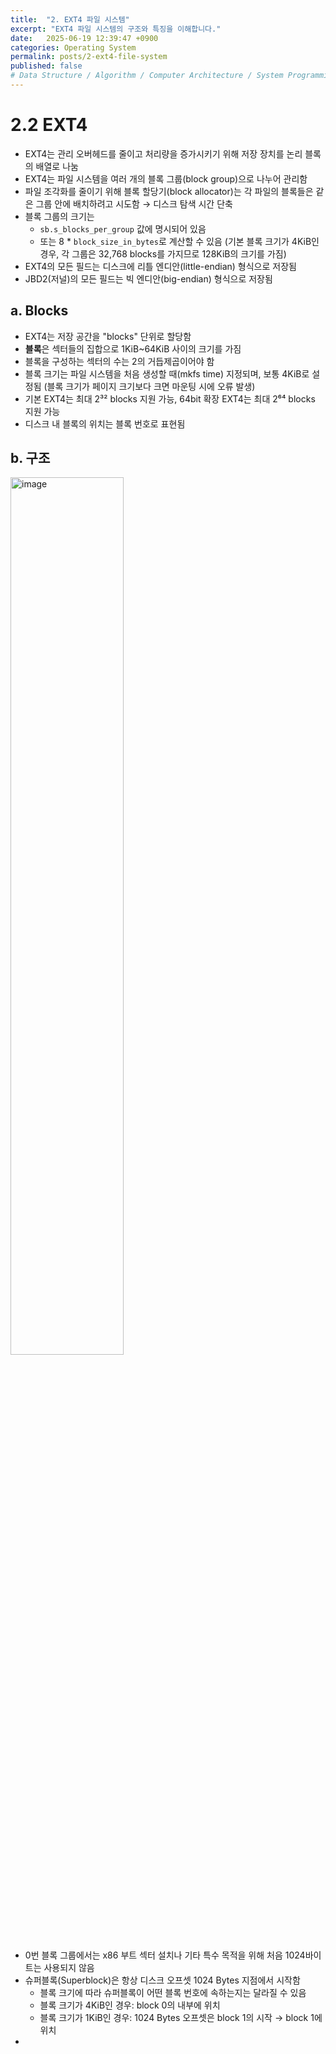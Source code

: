 ```yaml
---
title:  "2. EXT4 파일 시스템"
excerpt: "EXT4 파일 시스템의 구조와 특징을 이해합니다."
date:   2025-06-19 12:39:47 +0900
categories: Operating System
permalink: posts/2-ext4-file-system
published: false
# Data Structure / Algorithm / Computer Architecture / System Programming / Computer Network / Database / Design Pattern / Web Programming / JavaScript / Java
---
```

# 2.2 EXT4

* EXT4는 관리 오버헤드를 줄이고 처리량을 증가시키기 위해 저장 장치를 논리 블록의 배열로 나눔
* EXT4는 파일 시스템을 여러 개의 블록 그룹(block group)으로 나누어 관리함
* 파일 조각화를 줄이기 위해 블록 할당기(block allocator)는 각 파일의 블록들은 같은 그룹 안에 배치하려고 시도함 → 디스크 탐색 시간 단축
* 블록 그룹의 크기는
  * `sb.s_blocks_per_group` 값에 명시되어 있음
  * 또는 8 * `block_size_in_bytes`로 계산할 수 있음 (기본 블록 크기가 4KiB인 경우, 각 그룹은 32,768 blocks를 가지므로 128KiB의 크기를 가짐)
* EXT4의 모든 필드는 디스크에 리틀 엔디안(little-endian) 형식으로 저장됨
* JBD2(저널)의 모든 필드는 빅 엔디안(big-endian) 형식으로 저장됨

## a. Blocks
* EXT4는 저장 공간을 "blocks" 단위로 할당함
* **블록**은 섹터들의 집합으로 1KiB~64KiB 사이의 크기를 가짐
* 블록을 구성하는 섹터의 수는 2의 거듭제곱이어야 함
* 블록 크기는 파일 시스템을 처음 생성할 때(mkfs time) 지정되며, 보통 4KiB로 설정됨 (블록 크기가 페이지 크기보다 크면 마운팅 시에 오류 발생)
* 기본 EXT4는 최대 2³² blocks 지원 가능, 64bit 확장 EXT4는 최대 2⁶⁴ blocks 지원 가능
* 디스크 내 블록의 위치는 블록 번호로 표현됨

## b. 구조

<img class="lazy invert" data-src="https://github.com/kisue01/assets/raw/refs/heads/main/qsalcwmh9dqspxglmalv.avif#center" alt="image" height="60%" width="60%" onclick="showImage(this)">

* 0번 블록 그룹에서는 x86 부트 섹터 설치나 기타 특수 목적을 위해 처음 1024바이트는 사용되지 않음
* 슈퍼블록(Superblock)은 항상 디스크 오프셋 1024 Bytes 지점에서 시작함
  * 블록 크기에 따라 슈퍼블록이 어떤 블록 번호에 속하는지는 달라질 수 있음
  * 블록 크기가 4KiB인 경우: block 0의 내부에 위치
  * 블록 크기가 1KiB인 경우: 1024 Bytes 오프셋은 block 1의 시작 → block 1에 위치
* 